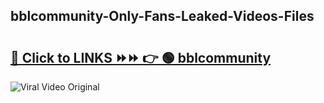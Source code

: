 
 ## bblcommunity-Only-Fans-Leaked-Videos-Files

# <h2><a href="https://mediaupload.pro?bblcommunity">🔗 Click to LINKS ⏩⏩ 👉 🟢 bblcommunity </a></h2>

<a href="https://mediaupload.pro?bblcommunity" rel="nofollow" data-target="animated-image.originalLink"><img src="https://i.ibb.co.com/xMMVF88/686577567.gif" alt="Viral Video Original" style="max-width: 100%; display: inline-block;" data-target="animated-image.originalImage"></a>